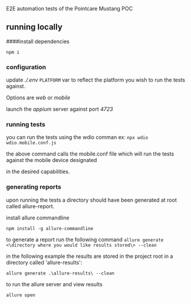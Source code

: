 E2E automation tests of the Pointcare Mustang POC

## running locally
####install dependencies


```npm i```

### configuration

update _./.env_ ```PLATFORM``` var to reflect the platform you wish to run the tests against.

Options are _web_ or _mobile_


launch the _appium_ server against port _4723_

### running tests
you can run the tests using the wdio comman
ex: ```npx wdio wdio.mobile.conf.js```

the above command calls the mobile.conf file which will run the tests against the mobile device designated

in the desired capabilities. 

### generating reports

upon running the tests a directory should have been generated at root
called allure-report.

install allure commandline

```npm install -g allure-commandline```


to generate a report run the following command
```allure generate <\directory where you would like results stored\> --clean```


in the following example the results are stored in the project root in a directory called 'allure-results':

```allure generate .\allure-results\ --clean```

to run the allure server and view results 

```allure open ```

